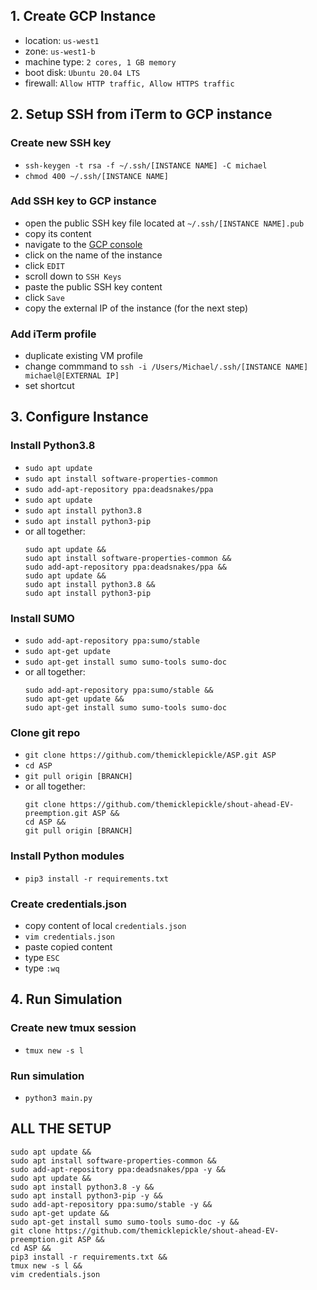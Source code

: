 ## 1. Create GCP Instance
- location: `us-west1`
- zone: `us-west1-b` 
- machine type: `2 cores, 1 GB memory`
- boot disk: `Ubuntu 20.04 LTS`
- firewall: `Allow HTTP traffic, Allow HTTPS traffic`

## 2. Setup SSH from iTerm to GCP instance

### Create new SSH key
- `ssh-keygen -t rsa -f ~/.ssh/[INSTANCE NAME] -C michael`
- `chmod 400 ~/.ssh/[INSTANCE NAME]`

### Add SSH key to GCP instance
- open the public SSH key file located at `~/.ssh/[INSTANCE NAME].pub`
- copy its content
- navigate to the [GCP console](https://console.cloud.google.com/compute/instances?authuser=1&project=virtual-machine-301620&instancessize=50)
- click on the name of the instance
- click `EDIT`
- scroll down to `SSH Keys`
- paste the public SSH key content
- click `Save`
- copy the external IP of the instance (for the next step)

### Add iTerm profile
- duplicate existing VM profile
- change commmand to `ssh -i /Users/Michael/.ssh/[INSTANCE NAME] michael@[EXTERNAL IP]`
- set shortcut

## 3. Configure Instance

### Install Python3.8
- `sudo apt update`
- `sudo apt install software-properties-common`
- `sudo add-apt-repository ppa:deadsnakes/ppa`
- `sudo apt update`
- `sudo apt install python3.8`
- `sudo apt install python3-pip`
- or all together: 
    ```
    sudo apt update &&
    sudo apt install software-properties-common &&
    sudo add-apt-repository ppa:deadsnakes/ppa &&
    sudo apt update &&
    sudo apt install python3.8 &&
    sudo apt install python3-pip
    ```

### Install SUMO
- `sudo add-apt-repository ppa:sumo/stable`
- `sudo apt-get update`
- `sudo apt-get install sumo sumo-tools sumo-doc`
- or all together:
    ```
    sudo add-apt-repository ppa:sumo/stable &&
    sudo apt-get update &&
    sudo apt-get install sumo sumo-tools sumo-doc
    ```

### Clone git repo
- `git clone https://github.com/themicklepickle/ASP.git ASP`
- `cd ASP`
- `git pull origin [BRANCH]`
- or all together:
    ```
    git clone https://github.com/themicklepickle/shout-ahead-EV-preemption.git ASP &&
    cd ASP &&
    git pull origin [BRANCH]
    ```

### Install Python modules
- `pip3 install -r requirements.txt`

### Create credentials.json
- copy content of local `credentials.json`
- `vim credentials.json`
- paste copied content
- type `ESC`
- type `:wq`

## 4. Run Simulation

### Create new tmux session
- `tmux new -s l`

### Run simulation
- `python3 main.py`

## ALL THE SETUP
  ```
  sudo apt update &&
  sudo apt install software-properties-common &&
  sudo add-apt-repository ppa:deadsnakes/ppa -y &&
  sudo apt update &&
  sudo apt install python3.8 -y &&
  sudo apt install python3-pip -y &&
  sudo add-apt-repository ppa:sumo/stable -y &&
  sudo apt-get update &&
  sudo apt-get install sumo sumo-tools sumo-doc -y &&
  git clone https://github.com/themicklepickle/shout-ahead-EV-preemption.git ASP &&
  cd ASP &&
  pip3 install -r requirements.txt &&
  tmux new -s l &&
  vim credentials.json
  ```